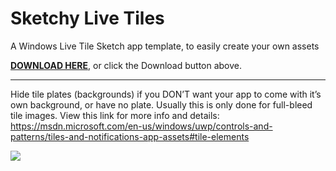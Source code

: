 # Sketchy Live Tiles
A Windows Live Tile Sketch app template, to easily create your own assets

[**DOWNLOAD HERE**](https://github.com/jaminroe/sketchy-live-tiles/raw/master/Windows%20Tile%20Icon%20Template.sketch), or click the Download button above.

---
Hide tile plates (backgrounds) if you DON’T want your app to come with it’s own background, or have no plate. Usually this is only done for full-bleed tile images. View this link for more info and details:
https://msdn.microsoft.com/en-us/windows/uwp/controls-and-patterns/tiles-and-notifications-app-assets#tile-elements

![](https://github.com/jaminroe/sketchy-live-tiles/blob/master/readme-images/Windows%20Live%20Tile%20Sketch%20Template.gif)
